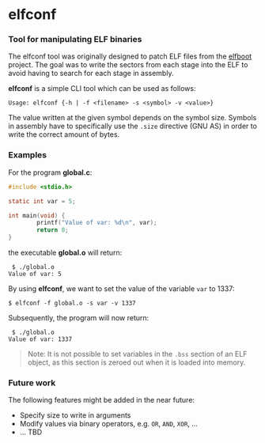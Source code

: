 # elfconf

### Tool for manipulating ELF binaries

The elfconf tool was originally designed to patch ELF files from the [elfboot](https://github.com/croemheld/elfboot) project. The goal was to write the sectors from each stage into the ELF to avoid having to search for each stage in assembly.

**elfconf** is a simple CLI tool which can be used as follows:

```
Usage: elfconf {-h | -f <filename> -s <symbol> -v <value>}
```
The value written at the given symbol depends on the symbol size. Symbols in assembly have to specifically use the `.size` directive (GNU AS) in order to write the correct amount of bytes.

### Examples

For the program **global.c**:

```c
#include <stdio.h>

static int var = 5;

int main(void) {
        printf("Value of var: %d\n", var);
        return 0;
}

```
the executable **global.o** will return:
```
 $ ./global.o
Value of var: 5
```
By using **elfconf**, we want to set the value of the variable `var` to 1337:
```
$ elfconf -f global.o -s var -v 1337
```
Subsequently, the program will now return:
```
 $ ./global.o
Value of var: 1337
```
> Note: It is not possible to set variables in the `.bss` section of an ELF object, as this section is zeroed out when it is loaded into memory.

### Future work

The following features might be added in the near future:

* Specify size to write in arguments
* Modify values via binary operators, e.g. `OR`, `AND`, `XOR`, ...
* ... TBD